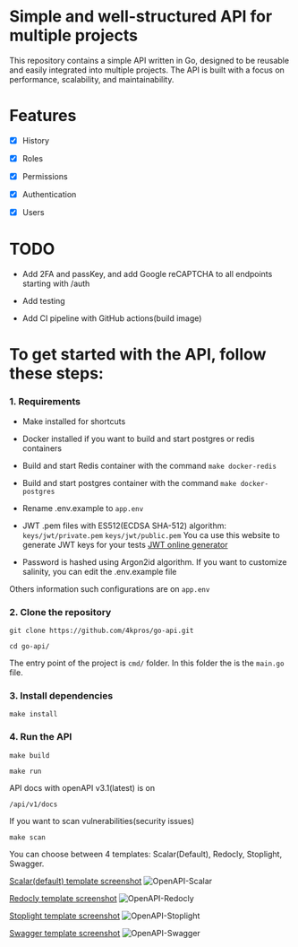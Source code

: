 # Simple and well-structured API for multiple projects

This repository contains a simple API written in Go, designed to be reusable and easily integrated into multiple projects. The API is built with a focus on performance, scalability, and maintainability. 

# Features

- [x] History

- [x] Roles

- [x] Permissions

- [x] Authentication

- [x] Users

# TODO

- Add 2FA and passKey, and add Google reCAPTCHA to all endpoints starting with /auth

- Add testing

- Add CI pipeline with GitHub actions(build image)

# To get started with the API, follow these steps:

### 1. Requirements

  - Make installed for shortcuts

  - Docker installed if you want to build and start postgres or redis containers

  - Build and start Redis container with the command ```make docker-redis```

  - Build and start postgres container with the command ```make docker-postgres```

  - Rename .env.example to ```app.env```

  - JWT .pem files with ES512(ECDSA SHA-512) algorithm: ```keys/jwt/private.pem``` ```keys/jwt/public.pem```
    You ca use this website to generate JWT keys for your tests [JWT online generator](https://jwt-keys.21no.de/) 

  - Password is hashed using Argon2id algorithm. If you want to customize salinity, you can edit the .env.example file


  Others information such configurations are on ```app.env```

### 2. Clone the repository

```
git clone https://github.com/4kpros/go-api.git
```

```
cd go-api/
```

The entry point of the project is `cmd/` folder. In this folder the is the `main.go` file.

### 3. Install dependencies

```
make install
```

### 4. Run the API

```
make build
```

```
make run
```

API docs with openAPI v3.1(latest) is on 
```
/api/v1/docs
```

If you want to scan vulnerabilities(security issues)
```
make scan
```
You can choose between 4 templates: Scalar(Default), Redocly, Stoplight, Swagger.

<ins>Scalar(default) template screenshot</ins>
![OpenAPI-Scalar](https://github.com/user-attachments/assets/0092f0e1-e2c5-4e38-a618-437097327e24)

<ins>Redocly template screenshot</ins>
![OpenAPI-Redocly](https://github.com/user-attachments/assets/1e1708aa-f355-446d-aa19-9f2ab16e08fa)

<ins>Stoplight template screenshot</ins>
![OpenAPI-Stoplight](https://github.com/user-attachments/assets/fa0595e6-46f2-48aa-a379-af19a854bc06)

<ins>Swagger template screenshot</ins>
![OpenAPI-Swagger](https://github.com/user-attachments/assets/823fbfe6-7886-450d-b58f-81b66b13f2b4)
